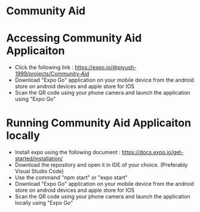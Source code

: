 # Community Aid

# Accessing Community Aid Applicaiton
- Click the following link : https://expo.io/@piyush-1999/projects/Community-Aid
- Download "Expo Go" application on your mobile device from the android store on android devices and apple store for IOS
- Scan the QR code using your phone camera and launch the application using "Expo Go"

# Running Community Aid Applicaiton locally
- Install expo using the following document : https://docs.expo.io/get-started/installation/
- Download the repository and open it in IDE of your choice. (Preferably Visual Studio Code)
- Use the command "npm start" or "expo start"
- Download "Expo Go" application on your mobile device from the android store on android devices and apple store for IOS
- Scan the QR code using your phone camera and launch the application locally using "Expo Go"
